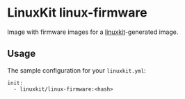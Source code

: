 # LinuxKit linux-firmware
Image with firmware images for a [linuxkit](https://github.com/linuxkit/linuxkit)-generated image.

## Usage
The sample configuration for your `linuxkit.yml`:

```
init:
  - linuxkit/linux-firmware:<hash>
```
